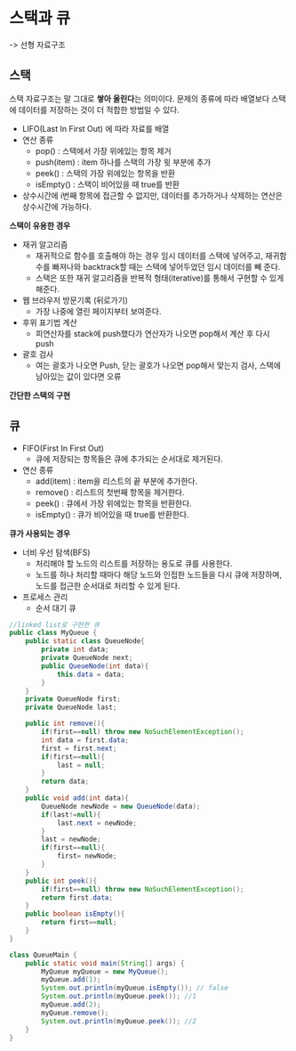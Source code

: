# 스택과 큐

-> 선형 자료구조 

## 스택 

스택 자료구조는 말 그대로 **쌓아 올린다**는 의미이다. 문제의 종류에 따라 배열보다 스택에 데이터를 저장하는 것이 더 적합한 방법일 수 있다.   

- LIFO(Last In First Out) 에 따라 자료를 배열
- 연산 종류
  - pop() : 스택에서 가장 위에있는 항목 제거
  - push(item) : item 하나를 스택의 가장 윗 부분에 추가
  - peek() : 스택의 가장 위에있는 항목을 반환
  - isEmpty() : 스택이 비어있을 때 true를 반환
- 상수시간에 i번째 항목에 접근할 수 없지만, 데이터를 추가하거나 삭제하는 연산은 상수시간에 가능하다. 

**스택이 유용한 경우**

- 재귀 알고리즘
  - 재귀적으로 함수를 호출해야 하는 경우 임시 데이터를 스택에 넣어주고, 재귀함수를 빠져나와 backtrack할 때는 스택에 넣어두었던 임시 데이터를 빼 준다. 
  - 스택은 또한 재귀 알고리즘을 반복적 형태(iterative)를 통해서 구현할 수 있게 해준다. 
- 웹 브라우저 방문기록 (뒤로가기)
  - 가장 나중에 열린 페이지부터 보여준다.
- 후위 표기법 계산
  - 피연산자를 stack에 push했다가 연산자가 나오면 pop해서 계산 후 다시 push
- 괄호 검사
  - 여는 괄호가 나오면 Push, 닫는 괄호가 나오면 pop해서 맞는지 검사, 스택에 남아있는 값이 있다면 오류 

**간단한 스택의 구현**



## 큐

- FIFO(First In First Out)
  - 큐에 저장되는 항목들은 큐에 추가되는 순서대로 제거된다. 
- 연산 종류
  - add(item) : item을 리스트의 끝 부분에 추가한다.
  - remove() : 리스트의 첫번째 항목을 제거한다.
  - peek() : 큐에서 가장 위에있는 항목을 반환한다. 
  - isEmpty() : 큐가 비어있을 때 true를 반환한다. 

**큐가 사용되는 경우**

- 너비 우선 탐색(BFS) 
  - 처리해야 할 노드의 리스트를 저장하는 용도로 큐를 사용한다. 
  - 노드를 하나 처리할 때마다 해당 노드와 인접한 노드들을 다시 큐에 저장하며, 노드를 접근한 순서대로 처리할 수 있게 된다. 
- 프로세스 관리 
  - 순서 대기 큐 

```java
//linked list로 구현한 큐
public class MyQueue {
    public static class QueueNode{
        private int data;
        private QueueNode next;
        public QueueNode(int data){
            this.data = data;
        }
    }
    private QueueNode first;
    private QueueNode last;

    public int remove(){
        if(first==null) throw new NoSuchElementException();
        int data = first.data;
        first = first.next;
        if(first==null){
            last = null;
        }
        return data;
    }
    public void add(int data){
        QueueNode newNode = new QueueNode(data);
        if(last!=null){
            last.next = newNode;
        }
        last = newNode;
        if(first==null){
            first= newNode;
        }
    }
    public int peek(){
        if(first==null) throw new NoSuchElementException();
        return first.data;
    }
    public boolean isEmpty(){
        return first==null;
    }
}

class QueueMain {
    public static void main(String[] args) {
        MyQueue myQueue = new MyQueue();
        myQueue.add(1);
        System.out.println(myQueue.isEmpty()); // false 
        System.out.println(myQueue.peek()); //1 
        myQueue.add(2);
        myQueue.remove();
        System.out.println(myQueue.peek()); //2
    }
}
```

